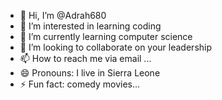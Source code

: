 - 👋 Hi, I’m @Adrah680
- 👀 I’m interested in learning coding 
- 🌱 I’m currently learning computer science 
- 💞️ I’m looking to collaborate on your leadership 
- 📫 How to reach me via email ...
- 😄 Pronouns: I live in Sierra Leone 
- ⚡ Fun fact: comedy movies...

<!---
Adrah680/Adrah680 is a ✨ special ✨ repository because its `README.md` (this file) appears on your GitHub profile.
You can click the Preview link to take a look at your changes.
--->
